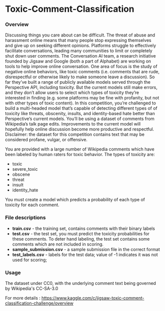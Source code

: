 # Toxic-Comment-Classification

<h3> Overview </h3>
Discussing things you care about can be difficult. The threat of abuse and harassment online means that many people stop expressing themselves and give up on seeking different opinions. Platforms struggle to effectively facilitate conversations, leading many communities to limit or completely shut down user comments.  The Conversation AI team, a research initiative founded by Jigsaw and Google (both a part of Alphabet) are working on tools to help improve online conversation. One area of focus is the study of negative online behaviors, like toxic comments (i.e. comments that are rude, disrespectful or otherwise likely to make someone leave a discussion). So far they’ve built a range of publicly available models served through the Perspective API, including toxicity. But the current models still make errors, and they don’t allow users to select which types of toxicity they’re interested in finding (e.g. some platforms may be fine with profanity, but not with other types of toxic content).  In this competition, you’re challenged to build a multi-headed model that’s capable of detecting different types of of toxicity like threats, obscenity, insults, and identity-based hate better than Perspective’s current models. You’ll be using a dataset of comments from Wikipedia’s talk page edits. Improvements to the current model will hopefully help online discussion become more productive and respectful.  Disclaimer: the dataset for this competition contains text that may be considered profane, vulgar, or offensive.

You are provided with a large number of Wikipedia comments which have been labeled by human raters for toxic behavior. The types of toxicity are:

- toxic
- severe_toxic
- obscene
- threat
- insult
- identity_hate

You must create a model which predicts a probability of each type of toxicity for each comment.

<h3>File descriptions</h3>

* <b>train.csv</b> - the training set, contains comments with their binary labels
* <b>test.csv</b> - the test set, you must predict the toxicity probabilities for these comments. To deter hand labeling, the test set contains some comments which are not included in scoring.
* <b>sample_submission.csv</b> - a sample submission file in the correct format
* <b>test_labels.csv</b> - labels for the test data; value of -1 indicates it was not used for scoring;

<h3>Usage</h3>

The dataset under CC0, with the underlying comment text being governed by Wikipedia's CC-SA-3.0

For more details : https://www.kaggle.com/c/jigsaw-toxic-comment-classification-challenge/overview
